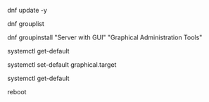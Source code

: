 dnf update -y

dnf grouplist

dnf groupinstall "Server with GUI" "Graphical Administration Tools"


systemctl get-default

systemctl set-default graphical.target

systemctl get-default

reboot
